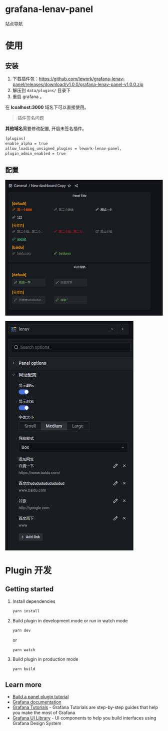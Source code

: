 # grafana-lenav-panel

站点导航

# 使用

## 安装

1. 下载插件包：https://github.com/lework/grafana-lenav-panel/releases/download/v1.0.0/grafana-lenav-panel-v1.0.0.zip
2. 解压到 `data/plugins/` 目录下
3. 重启 grafana 。

在 **lcoalhost:3000** 域名下可以直接使用。

> 插件签名问题

**其他域名**需要修改配置, 开启未签名插件。

```
[plugins]
enable_alpha = true
allow_loading_unsigned_plugins = lework-lenav-panel,
plugin_admin_enabled = true
```

## 配置

![lenav-screenshot-1.png](./src/img/lenav-screenshot-1.png)

![lenav-screenshot-2.png](./src/img/lenav-screenshot-2.png)

# Plugin 开发

## Getting started

1. Install dependencies

   ```bash
   yarn install
   ```

2. Build plugin in development mode or run in watch mode

   ```bash
   yarn dev
   ```

   or

   ```bash
   yarn watch
   ```

3. Build plugin in production mode

   ```bash
   yarn build
   ```

## Learn more

- [Build a panel plugin tutorial](https://grafana.com/tutorials/build-a-panel-plugin)
- [Grafana documentation](https://grafana.com/docs/)
- [Grafana Tutorials](https://grafana.com/tutorials/) - Grafana Tutorials are step-by-step guides that help you make the most of Grafana
- [Grafana UI Library](https://developers.grafana.com/ui) - UI components to help you build interfaces using Grafana Design System
